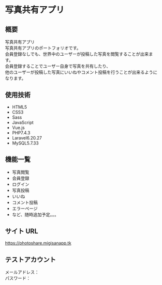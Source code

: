 # 写真共有アプリ

## 概要

写真共有アプリ<br />
写真共有アプリのポートフォリオです。<br />
会員登録なしでも、世界中のユーザーが投稿した写真を閲覧することが出来ます。<br />
会員登録することでユーザー自身で写真を共有したり、<br />
他のユーザーが投稿した写真にいいねやコメント投稿を行うことが出来るようになります。<br />

## 使用技術

-   HTML5
-   CSS3
-   Sass
-   JavaScript
-   Vue.js
-   PHP7.4.3
-   Laravel6.20.27
-   MySQL5.7.33

## 機能一覧

-   写真閲覧
-   会員登録
-   ログイン
-   写真投稿
-   いいね
-   コメント投稿
-   エラーページ
-   など、随時追加予定。。。

## サイト URL

<https://photoshare.migisanapp.tk>

## テストアカウント

メールアドレス：<br />
パスワード：
